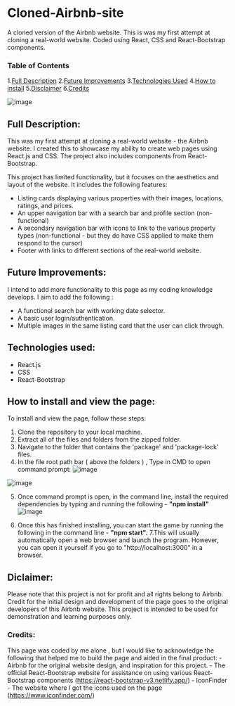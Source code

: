 # Cloned-Airbnb-site
A cloned version of the Airbnb website. This is was my first attempt at cloning a real-world website. Coded using React, CSS and React-Bootstrap components.

### Table of Contents
1.[Full Description](#program-description)
2.[Future Improvements](#future-improvements)
3.[Technologies Used](#technologies)
4.[How to install](#how-to-install)
5.[Disclaimer](#disclaimer)
6.[Credits](#credits)



![image](https://user-images.githubusercontent.com/123034061/220369317-a9d1bf50-73bd-4321-affc-25bdbd99d6f5.png)



## Full Description: <a name="program-description"/>
This was my first attempt at cloning a real-world website - the Airbnb website. I created this to showcase my ability to create web pages using React.js and CSS. The project also includes components from React-Bootstrap.

This project has limited functionality, but it focuses on the aesthetics and layout of the website. It includes the following features:

- Listing cards displaying various properties with their images, locations, ratings, and prices.
- An upper navigation bar with a search bar and profile section (non-functional)
- A secondary navigation bar with icons to link to the various property types (non-functional - but they do have CSS applied to make them respond to the cursor)
- Footer with links to different sections of the real-world website.

## Future Improvements:<a name="future-improvements"/>
I intend to add more functionality to this page as my coding knowledge develops. 
I aim to add the following :
- A functional search bar with working date selector. 
- A basic user login/authentication.
- Multiple images in the same listing card that the user can click through.

## Technologies used:<a name="technologies"/>
- React.js
- CSS
- React-Bootstrap

## How to install and view the page: <a name="how-to-install"/>
To install and view the page, follow these steps:

1. Clone the repository to your local machine. 
2. Extract all of the files and folders from the zipped folder.
3. Navigate to the folder that contains the 'package' and 'package-lock' files. 
4. In the file root path bar ( above the folders ) , Type in CMD to open command prompt: 
![image](https://user-images.githubusercontent.com/123034061/220369949-febe92f6-adf6-465f-b492-18a8c9a25f43.png)

![image](https://user-images.githubusercontent.com/123034061/220370249-e95b3074-9c7d-4a98-aebb-844a3782ef28.png)

5. Once command prompt is open, in the command line, install the required dependencies by typing and running the following -  **"npm install"** 
![image](https://user-images.githubusercontent.com/123034061/220371237-f24d3dae-ed52-478a-a7fb-de0ca27d6bea.png)

6. Once this has finished installing, you can start the game by running the following in the command line -  **"npm start".**
7.This will usually automatically open a web browser and launch the program. However, you can open it yourself if you go to "http://localhost:3000" in a browser.


## Diclaimer:<a name="disclaimer"/>
Please note that this project is not for profit and all rights belong to Airbnb. Credit for the initial design and development of the page goes to the original developers of this Airbnb website. 
This project is intended to be used for demonstration and learning purposes only.


### Credits:<a name="credits"/>
This page was coded by me alone , but I would like to acknowledge the following that helped me to build the page and aided in the final product:
    - Airbnb for the original website design, and inspiration for this project. 
    - The official React-Bootstrap website for assistance on using various React-Bootstrap components (https://react-bootstrap-v3.netlify.app/)
    - IconFinder - The website where I got the icons used on the page (https://www.iconfinder.com/)
